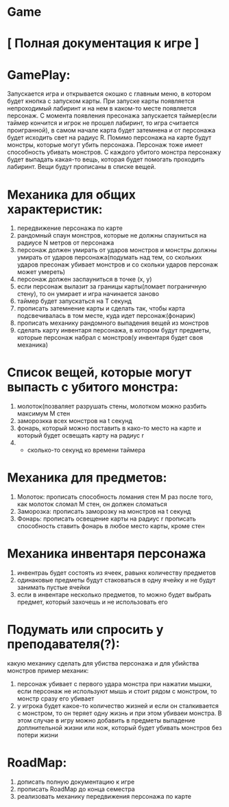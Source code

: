 # Game
  
# [ Полная документация к игре ]

# GamePlay:
  Запускается игра и открывается окошко с главным меню, в котором будет кнопка с запуском карты. При запуске карты появляется непроходимый лабиринт и на нем в каком-то месте появляется персонаж. С момента появления пресонажа запускается таймер(если таймер кончится и игрок не прошел лабиринт, то игра считается проигранной), в самом начале карта будет затемнена и от персонажа будет исходить свет на радиус R. Помимо персонажа на карте будут монстры, которые могут убить персонажа. Персонаж тоже имеет способность убивать монстров. С каждого убитого монстра персонажу будет выпадать какая-то вещь, которая будет помогать проходить лабиринт. Вещи будут прописаны в списке вещей. 
  
# Механика для общих характеристик:
  1) передвижение персонажа по карте
  2) рандомный спаун монстров, которые не должны спауниться на радиусе N метров от персонажа
  3) персонаж должен умирать от ударов монстров и монстры должны умирать от ударов персонажа(подумать над тем, со скольких ударов пресонаж убивает монстров и со скольки ударов персонаж может умереть)
  4) персонаж должен заспауниться в точке (x, y)
  5) если персонаж вылазит за границы карты(ломает пограничную стену), то он умирает и игра начинается заново
  6) таймер будет запускаться на T секунд 
  7) прописать затемнение карты и сделать так, чтобы карта подсвечивалась в том месте, куда идет персонаж(фонарик) 
  8) прописать механику рандомного выпадения вещей из монстров
  9) сделать карту инвентаря персонажа, в котором будут предметы, которые персонаж набрал с монстров(у инвентаря будет своя механика)
  
# Список вещей, которые могут выпасть с убитого монстра:
  1) молоток(позваляет разрушать стены, молотком можно разбить максимум M стен
  2) заморозкка всех монстров на t секунд
  3) фонарь, который можно поставить в како-то место на карте и который будет освещать карту на радиус r
  4) + сколько-то секунд ко времени таймера
 
# Механика для предметов:
  1) Молоток:
      прописать способность ломания стен M раз
      после того, как молоток сломал M стен, он должен сломаться
  2) Заморозка:
      прописать заморозку на монстров на t секунд
  3) Фонарь:
      прописать освещение карты на радиус r
      прописать способность ставить фонарь в любое место карты, кроме стен
    
# Механика инвентаря персонажа
  1) инвентраь будет состоять из ячеек, равынх количеству предметов
  2) одинаковые предметы будут стаковаться в одну ячейку и не будут занимать пустые ячейки
  3) если в инвентаре несколько предметов, то можно будет выбрать предмет, который захочешь и не использовать его 
  
# Подумать или спросить у преподавателя(?):
  какую механику сделать для убиства персонажа и для убийства монстров
  пример механик:
  1) персонаж убивает с первого удара монстра при нажатии мышки, если персонаж не используют мышь и стоит рядом с монстром, то монстр сразу его убивает
  2) у игрока будет какое-то количество жизней и если он сталкивается с монстром, то он теряет одну жизнь и при этом убиваеи монстра. В этом случае в игру можно добавить в предметы выпадение доплнительной жизни или нож, который будет убивать монстров без потери жизни
  
# RoadMap:
  1) дописать полную документацию к игре
  2) прописать RoadMap до конца семестра
  3) реализовать механику передвижения персонажа по карте
  
  
